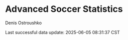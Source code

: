 # Advanced Soccer Statistics
Denis Ostroushko

<!-- gfm -->

Last successful data update: 2025-06-05 08:31:37 CST
